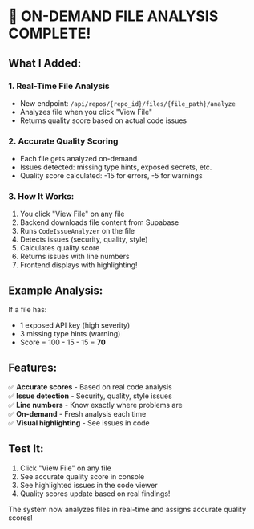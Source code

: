 # 🎉 ON-DEMAND FILE ANALYSIS COMPLETE!

## What I Added:

### 1. **Real-Time File Analysis**
- New endpoint: `/api/repos/{repo_id}/files/{file_path}/analyze`
- Analyzes file when you click "View File"
- Returns quality score based on actual code issues

### 2. **Accurate Quality Scoring**
- Each file gets analyzed on-demand
- Issues detected: missing type hints, exposed secrets, etc.
- Quality score calculated: -15 for errors, -5 for warnings

### 3. **How It Works:**

1. You click "View File" on any file
2. Backend downloads file content from Supabase
3. Runs `CodeIssueAnalyzer` on the file
4. Detects issues (security, quality, style)
5. Calculates quality score
6. Returns issues with line numbers
7. Frontend displays with highlighting!

## Example Analysis:

If a file has:
- 1 exposed API key (high severity)
- 3 missing type hints (warning)
- Score = 100 - 15 - 15 = **70**

## Features:

✅ **Accurate scores** - Based on real code analysis  
✅ **Issue detection** - Security, quality, style issues  
✅ **Line numbers** - Know exactly where problems are  
✅ **On-demand** - Fresh analysis each time  
✅ **Visual highlighting** - See issues in code  

## Test It:

1. Click "View File" on any file
2. See accurate quality score in console
3. See highlighted issues in the code viewer
4. Quality scores update based on real findings!

The system now analyzes files in real-time and assigns accurate quality scores!
